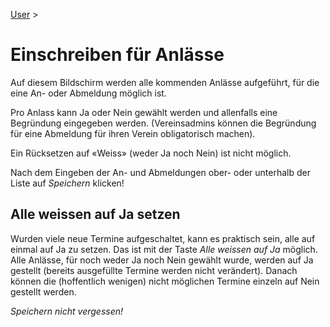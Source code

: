 [User](/user) >

# Einschreiben für Anlässe

Auf diesem Bildschirm werden alle kommenden Anlässe aufgeführt, für die eine An- oder Abmeldung möglich ist.

Pro Anlass kann Ja oder Nein gewählt werden und allenfalls eine Begründung eingegeben werden.
(Vereinsadmins können die Begründung für eine Abmeldung für ihren Verein obligatorisch machen).

Ein Rücksetzen auf «Weiss» (weder Ja noch Nein) ist nicht möglich.

Nach dem Eingeben der An- und Abmeldungen ober- oder unterhalb der Liste auf *Speichern* klicken!

## Alle weissen auf Ja setzen

Wurden viele neue Termine aufgeschaltet, kann es praktisch sein, alle auf einmal auf Ja zu setzen. Das ist mit der Taste *Alle weissen auf Ja* möglich. Alle Anlässe, für noch weder Ja noch Nein gewählt wurde, werden auf Ja gestellt (bereits ausgefüllte Termine werden nicht verändert). Danach können die (hoffentlich wenigen) nicht möglichen Termine einzeln auf Nein gestellt werden.

*Speichern nicht vergessen!*